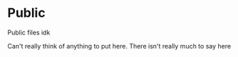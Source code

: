 # Public
Public files idk

Can't really think of anything to put here. There isn't really much to say here
